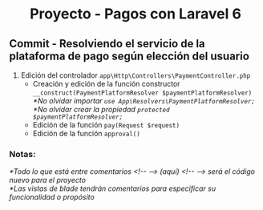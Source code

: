 
  <!-- Title -->
  <h1 align="center">Proyecto - Pagos con Laravel 6</h1>
  <!-- End Title -->

  <!-- Commit name -->
  <h2>Commit - <strong>Resolviendo el servicio de la plataforma de pago según elección del usuario</strong></h2>
  <!-- End Commit name -->
  
  <!-- Commit instructions -->
  <ol>
   <li>
     Edición del controlador <code>app\Http\Controllers\PaymentController.php</code>
     <ul>
       <li>
         Creación y edición de la función constructor <code>__construct(PaymentPlatformResolver $paymentPlatformResolver)</code>
         <br>
         <em>*No olvidar importar <code>use App\Resolvers\PaymentPlatformResolver;</code></em>
         <br>
         <em>*No olvidar crear la propiedad <code>protected $paymentPlatformResolver;</code></em>
        </li>
        <li>Edición de la función <code>pay(Request $request)</code></li>
        <li>Edición de la función <code>approval()</code></li>
     </ul>
   </li>
  </ol>
  <!-- End Commit instructions -->
  
  <!-- Notes -->
  <h3>Notas:</h3>

  <ul>

  </ul>
    
  <em>
    *Todo lo que está entre comentarios
    &lt;!-- --&gt; (aquí) &lt;!-- --&gt;
    será el código nuevo para el proyecto
  </em>
  <br>
  <em>
    *Las vistas de blade tendrán comentarios para especificar su funcionalidad o propósito
  </em>
  <!-- End notes -->